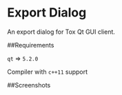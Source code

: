Export Dialog
=============

An export dialog for Tox Qt GUI client.

##Requirements

`qt` => `5.2.0`

Compiler with `c++11` support 

##Screenshots
